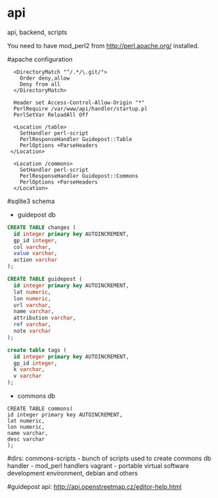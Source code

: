 # api
api, backend, scripts

You need to have mod_perl2 from http://perl.apache.org/ installed.

#apache configuration


```
  <DirectoryMatch "^/.*/\.git/">
    Order deny,allow
    Deny from all
  </DirectoryMatch>

  Header set Access-Control-Allow-Origin "*"
  PerlRequire /var/www/api/handler/startup.pl
  PerlSetVar ReloadAll Off

  <Location /table>
    SetHandler perl-script
    PerlResponseHandler Guidepost::Table
    PerlOptions +ParseHeaders
 </Location>

  <Location /commons>
    SetHandler perl-script
    PerlResponseHandler Guidepost::Commons
    PerlOptions +ParseHeaders
  </Location>
```

#sqlite3 schema

* guidepost db

```sql
CREATE TABLE changes (
  id integer primary key AUTOINCREMENT,
  gp_id integer,
  col varchar,
  value varchar,
  action varchar
);

CREATE TABLE guidepost (
  id integer primary key AUTOINCREMENT,
  lat numeric,
  lon numeric,
  url varchar,
  name varchar,
  attribution varchar,
  ref varchar,
  note varchar
);

create table tags (
  id integer primary key AUTOINCREMENT,
  gp_id integer,
  k varchar,
  v varchar
);
```
* commons db

```
CREATE TABLE commons(
id integer primary key AUTOINCREMENT,
lat numeric,
lon numeric,
name varchar,
desc varchar
);
```

#dirs:
commons-scripts - bunch of scripts used to create commons db
handler - mod_perl handlers
vagrant - portable virtual software development environment, debian and others


#guidepost api:
http://api.openstreetmap.cz/editor-help.html

